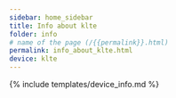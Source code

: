```yaml
---
sidebar: home_sidebar
title: Info about klte
folder: info
# name of the page (/{{permalink}}.html)
permalink: info_about_klte.html
device: klte
---
```

{% include templates/device_info.md %}

